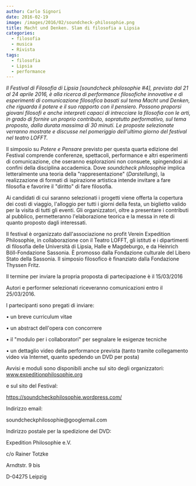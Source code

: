 ```yaml
---
author: Carlo Signori
date: 2016-02-19
image: /images/2016/02/soundcheck-philosophie.png
title: Macht und Denken. Slam di filosofia a Lipsia
categories:
  - filosofia
  - musica
  - Rivista
tags:
  - filosofia
  - Lipsia
  - performance
---
```


*Il Festival di Filosofia di Lipsia \[soundcheck philosophie #4\], previsto dal 21 al 24 aprile 2016, è alla ricerca di performance filosofiche innovative e di esperimenti di comunicazione filosofica basati sul tema Macht und Denken, che riguarda il potere e il suo rapporto con il pensiero. Possono proporsi giovani filosofi e anche interpreti capaci di intrecciare la filosofia con le arti, in grado di fornire un proprio contributo, sopratutto performativo, sul tema proposto, dalla durata massima di 30 minuti. Le proposte selezionate verranno mostrate e discusse nel pomeriggio dell'ultimo giorno del festival nel teatro LOFFT.*

Il simposio su *Potere e Pensare* previsto per questa quarta edizione del Festival comprende conferenze, spettacoli, performance e altri esperimenti di comunicazione, che oseranno esplorazioni non consuete, spingendosi ai confini della disciplina accademica. Dove *soundcheck philosophie* implica letteralmente una teoria della "rappresentazione" (*Darstellung*), la realizzazione di formati di ispirazione artistica intende invitare a fare filosofia e favorire il "diritto" di fare filosofia.

Ai candidati di cui saranno selezionati i progetti viene offerta la copertura dei costi di viaggio, l'alloggio per tutti i giorni della festa, un biglietto valido per la visita di tutti gli eventi. Gli organizzatori, oltre a presentare i contributi al pubblico, permetteranno l'elaborazione teorica e la messa in rete di quanto proposto dagli interessati.

Il festival è organizzato dall'associazione no profit Verein Expedition Philosophie, in collaborazione con il Teatro LOFFT, gli istituti e i dipartimenti di filosofia delle Università di Lipsia, Halle e Magdeburgo, e da Heinrich Böll-Fondazione Sassonia. È promosso dalla Fondazione culturale del Libero Stato della Sassonia. Il simposio filosofico è finanziato dalla Fondazione Thyssen Fritz.

Il termine per inviare la propria proposta di partecipazione è il 15/03/2016

Autori e performer selezionati riceveranno comunicazioni entro il 25/03/2016.

I partecipanti sono pregati di inviare:

• un breve curriculum vitae

• un abstract dell'opera con concorrere

• il "modulo per i collaboratori" per segnalare le esigenze tecniche

• un dettaglio video della performance prevista (tanto tramite collegamento video via Internet, quanto spedendo un DVD per posta)

Avvisi e moduli sono disponibili anche sul sito degli organizzatori: www.expeditionphilosophie.org

e sul sito del Festival:

https://soundcheckphilosophie.wordpress.com/

Indirizzo email:

soundcheckphilosophie\@googlemail.com

Indirizzo postale per la spedizione del DVD:

Expedition Philosophie e.V.

c/o Rainer Totzke

Arndtstr. 9 bis

D-04275 Leipzig
